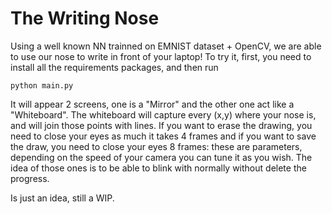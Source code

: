 # The Writing Nose

Using a well known NN trainned on EMNIST dataset + OpenCV, we are able to use our nose to write in front of your laptop!
To try it, first, you need to install all the requirements packages, and then run

`python main.py`

It will appear 2 screens, one is a "Mirror" and the other one act like a "Whiteboard". The whiteboard will capture every (x,y) where your nose is, and will join those points with lines.
If you want to erase the drawing, you need to close your eyes as much it takes 4 frames and if you want to save the draw, you need to close your eyes 8 frames: these are parameters, depending on the speed of your camera you can tune it as you wish. The idea of those ones is to be able to blink with normally without delete the progress.

Is just an idea, still a WIP.
